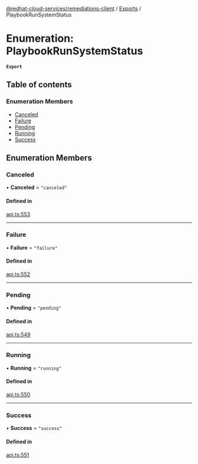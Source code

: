 [@redhat-cloud-services/remediations-client](../README.md) / [Exports](../modules.md) / PlaybookRunSystemStatus

# Enumeration: PlaybookRunSystemStatus

**`Export`**

## Table of contents

### Enumeration Members

- [Canceled](PlaybookRunSystemStatus.md#canceled)
- [Failure](PlaybookRunSystemStatus.md#failure)
- [Pending](PlaybookRunSystemStatus.md#pending)
- [Running](PlaybookRunSystemStatus.md#running)
- [Success](PlaybookRunSystemStatus.md#success)

## Enumeration Members

### Canceled

• **Canceled** = ``"canceled"``

#### Defined in

[api.ts:553](https://github.com/RedHatInsights/javascript-clients/blob/main/packages/remediations/api.ts#L553)

___

### Failure

• **Failure** = ``"failure"``

#### Defined in

[api.ts:552](https://github.com/RedHatInsights/javascript-clients/blob/main/packages/remediations/api.ts#L552)

___

### Pending

• **Pending** = ``"pending"``

#### Defined in

[api.ts:549](https://github.com/RedHatInsights/javascript-clients/blob/main/packages/remediations/api.ts#L549)

___

### Running

• **Running** = ``"running"``

#### Defined in

[api.ts:550](https://github.com/RedHatInsights/javascript-clients/blob/main/packages/remediations/api.ts#L550)

___

### Success

• **Success** = ``"success"``

#### Defined in

[api.ts:551](https://github.com/RedHatInsights/javascript-clients/blob/main/packages/remediations/api.ts#L551)
